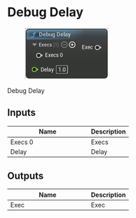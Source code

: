 # Debug Delay

<div align="left" data-full-width="false"><figure><img src="../../../../api/Exec Nodes/Debug/Debug_Delay.png" alt=""><figcaption></figcaption></figure></div>

Debug Delay

## Inputs

<table><thead><tr><th width="170">Name</th><th>Description</th></tr></thead><tbody><tr><td>Execs 0</td><td>Execs</td></tr><tr><td>Delay</td><td>Delay</td></tr></tbody></table>

## Outputs

<table><thead><tr><th width="170">Name</th><th>Description</th></tr></thead><tbody><tr><td>Exec</td><td>Exec</td></tr></tbody></table>
